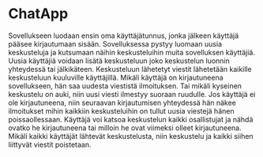 # ChatApp
Sovellukseen luodaan ensin oma käyttäjätunnus, jonka jälkeen käyttäjä pääsee kirjautumaan sisään. Sovelluksessa pystyy luomaan uusia keskusteluja ja kutsumaan näihin keskusteluihin muita sovelluksen käyttäjiä. Uusia käyttäjiä voidaan lisätä keskusteluun joko keskustelun luonnin yhteydessä tai jälkikäteen. Keskusteluun lähetetyt viestit lähetetään kaikille keskusteluun kuuluville käyttäjillä. Mikäli käyttäjä on kirjautuneena sovellukseen, hän saa uudesta viestistä ilmoituksen. Tai mikäli kyseinen keskustelu on auki, niin uusi viesti ilmestyy suoraan ruudulle. Jos käyttäjä ei ole kirjautuneena, niin seuraavan kirjautumisen yhteydessä hän näkee ilmoitukset mihin kaikkiin keskusteluihin on tullut uusia viestejä hänen poissaollessaan. Käyttäjä voi katsoa keskustelun kaikki osallistujat ja nähdä ovatko he kirjautuneena tai milloin he ovat viimeksi olleet kirjautuneena. Mikäli kaikki käyttäjät lähtevät keskustelusta, niin keskustelu ja kaikki siihen liittyvät viestit poistetaan.
